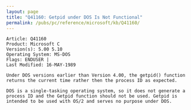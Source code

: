```yaml
---
layout: page
title: "Q41160: Getpid under DOS Is Not Functional"
permalink: /pubs/pc/reference/microsoft/kb/Q41160/
---
```


	Article: Q41160
	Product: Microsoft C
	Version(s): 5.00 5.10
	Operating System: MS-DOS
	Flags: ENDUSER |
	Last Modified: 16-MAY-1989
	
	Under DOS versions earlier than Version 4.00, the getpid() function
	returns the current time rather then the process ID as expected.
	
	DOS is a single-tasking operating system, so it does not generate a
	process ID and the Getpid function should not be used. Getpid is
	intended to be used with OS/2 and serves no purpose under DOS.
